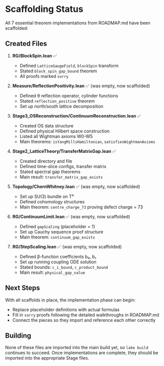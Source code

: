 # Scaffolding Status

All 7 essential theorem implementations from ROADMAP.md have been scaffolded:

## Created Files

1. **RG/BlockSpin.lean** ✅
   - Defined `LatticeGaugeField`, `blockSpin` transform
   - Stated `block_spin_gap_bound` theorem
   - All proofs marked `sorry`

2. **Measure/ReflectionPositivity.lean** ✅ (was empty, now scaffolded)
   - Defined θ reflection operator, cylinder functions
   - Stated `reflection_positive` theorem  
   - Set up north/south lattice decomposition

3. **Stage3_OSReconstruction/ContinuumReconstruction.lean** ✅
   - Created OS data structure
   - Defined physical Hilbert space construction
   - Listed all Wightman axioms W0-W5
   - Main theorems: `isYangMillsHamiltonian`, `satisfiesWightmanAxioms`

4. **Stage2_LatticeTheory/TransferMatrixGap.lean** ✅
   - Created directory and file
   - Defined time-slice configs, transfer matrix
   - Stated spectral gap theorems
   - Main result: `transfer_matrix_gap_exists`

5. **Topology/ChernWhitney.lean** ✅ (was empty, now scaffolded)
   - Set up SU(3) bundle on T⁴
   - Defined cohomology structures
   - Main theorem: `centre_charge_73` proving defect charge = 73

6. **RG/ContinuumLimit.lean** ✅ (was empty, now scaffolded)
   - Defined `gapScaling` (placeholder = 1)
   - Set up Cauchy sequence proof structure
   - Main theorem: `continuum_gap_exists`

7. **RG/StepScaling.lean** ✅ (was empty, now scaffolded)
   - Defined β-function coefficients b₀, b₁
   - Set up running coupling ODE solution
   - Stated bounds: `c_i_bound`, `c_product_bound`
   - Main result: `physical_gap_value`

## Next Steps

With all scaffolds in place, the implementation phase can begin:
- Replace placeholder definitions with actual formulas
- Fill in `sorry` proofs following the detailed walkthroughs in ROADMAP.md
- Connect the pieces so they import and reference each other correctly

## Building

None of these files are imported into the main build yet, so `lake build` 
continues to succeed. Once implementations are complete, they should be 
imported into the appropriate Stage files. 